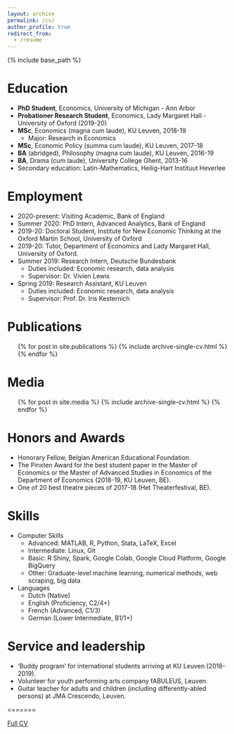 ```yaml
---
layout: archive
permalink: /cv/
author_profile: true
redirect_from:
  - /resume
---
```


{% include base_path %}

Education
======
* **PhD Student**, Economics, University of Michigan - Ann Arbor
* **Probationer Research Student**, Economics, Lady Margaret Hall - University of Oxford (2019-20)
* **MSc**, Economics (magna cum laude), KU Leuven, 2018-19
  - Major: Research in Economics
* **MSc**, Economic Policy (summa cum laude), KU Leuven, 2017-18
* **BA** (abridged), Philosophy (magna cum laude), KU Leuven, 2016-19
* **BA**, Drama (cum laude), University College Ghent, 2013-16
* Secondary education: Latin-Mathematics, Heilig-Hart Instituut Heverlee


Employment
======
* 2020-present: Visiting Academic, Bank of England
* Summer 2020: PhD Intern, Advanced Analytics, Bank of England
* 2019-20: Doctoral Student, Institute for New Economic Thinking at the Oxford Martin School, University of Oxford
* 2019-20: Tutor, Department of Economics and Lady Margaret Hall, University of Oxford.
* Summer 2019: Research Intern, Deutsche Bundesbank
  - Duties included: Economic research, data analysis
  - Supervisor: Dr. Vivien Lewis
* Spring 2019: Research Assistant, KU Leuven
  * Duties included: Economic research, data analysis
  * Supervisor: Prof. Dr. Iris Kesternich
  

Publications
======
  <ul>{% for post in site.publications %}
    {% include archive-single-cv.html %}
  {% endfor %}</ul>
  
  
Media
======
  <ul>{% for post in site.media %}
    {% include archive-single-cv.html %}
  {% endfor %}</ul>

  
Honors and Awards
======
* Honorary Fellow, Belgian American Educational Foundation. 
* The Pinxten Award for the best student paper in the Master of Economics or the Master of Advanced Studies in Economics of the Department of Economics (2018-19, KU Leuven, BE). 
* One of 20 best theatre pieces of 2017-18 (Het Theaterfestival, BE).

  
Skills
======
* Computer Skills
  - Advanced: MATLAB, R, Python, Stata, LaTeX, Excel
  - Intermediate: Linux, Git
  - Basic: R Shiny, Spark, Google Colab, Google Cloud Platform, Google BigQuery
  - Other: Graduate-level machine learning, numerical methods, web scraping, big data
* Languages
  - Dutch (Native)
  - English (Proficiency, C2/4+)
  - French (Advanced, C1/3)
  - German (Lower Intermediate, B1/1+)

  
Service and leadership
======
* ‘Buddy program’ for international students arriving at KU Leuven (2018-2019).
* Volunteer for youth performing arts company fABULEUS, Leuven. 
* Guitar teacher for adults and children (including differently-abled persons) at JMA Crescendo, Leuven.


=======


[Full CV](../files/CV_DavidVanDijcke.pdf)




